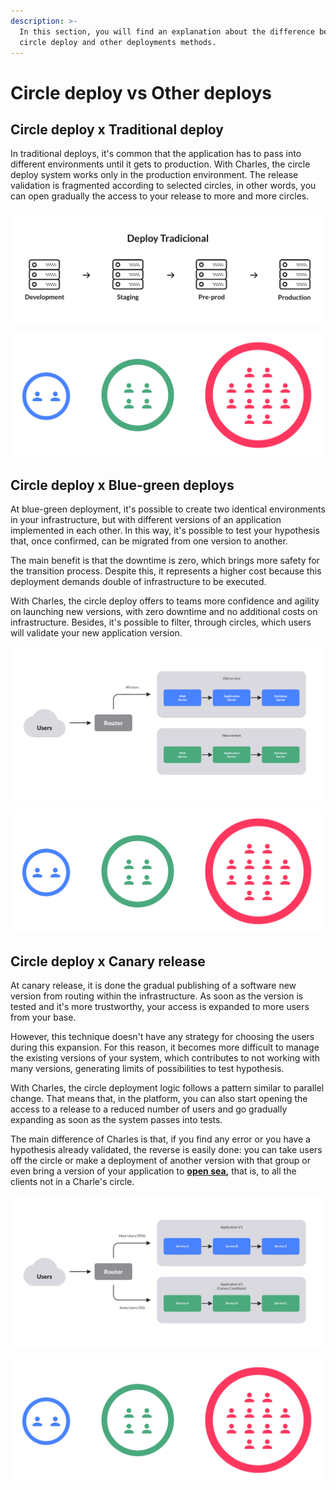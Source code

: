 ```yaml
---
description: >-
  In this section, you will find an explanation about the difference between
  circle deploy and other deployments methods.
---
```


# Circle deploy vs Other deploys

## Circle deploy x Traditional deploy

In traditional deploys, it's common that the application has to pass into different environments until it gets to production. With Charles, the circle deploy system works only in the production environment. The release validation is fragmented according to selected circles, in other words, you can open gradually the access to your release to more and more circles.

![Process of traditional deploy ](../.gitbook/assets/deploy-tradicional%20%282%29.png)

![Process of circle deploy](../.gitbook/assets/deploy_em_circulos%20%283%29%20%281%29.png)

## Circle deploy x Blue-green deploys

At blue-green deployment, it's possible to create two identical environments in your infrastructure, but with different versions of an application implemented in each other. In this way, it's possible to test your hypothesis that, once confirmed, can be migrated from one version to another.

The main benefit is that the downtime is zero, which brings more safety for the transition process. Despite this, it represents a higher cost because this deployment demands double of infrastructure to be executed.

With Charles, the circle deploy offers to teams more confidence and agility on launching new versions, with zero downtime and no additional costs on infrastructure. Besides, it's possible to filter, through circles, which users will validate your new application version.

![Process of blue-green deploy](../.gitbook/assets/blue_green%20%281%29%20%281%29.png)

![Process of circle deploy](../.gitbook/assets/deploy_em_circulos%20%281%29%20%281%29.png)

## Circle deploy x Canary release

At canary release, it is done the gradual publishing of a software new version from routing within the infrastructure. As soon as the version is tested and it's more trustworthy, your access is expanded to more users from your base.

However, this technique doesn't have any strategy for choosing the users during this expansion. For this reason, it becomes more difficult to manage the existing versions of your system, which contributes to not working with many versions, generating limits of possibilities to test hypothesis.

With Charles, the circle deployment logic follows a pattern similar to parallel change. That means that, in the platform, you can also start opening the access to a release to a reduced number of users and go gradually expanding as soon as the system passes into tests.

The main difference of Charles is that, if you find any error or you have a hypothesis already validated, the reverse is easily done: you can take users off the circle or make a deployment of another version with that group or even bring a version of your application to [**open sea**](../key-concepts.md#open-sea)**,** that is, to all the clients not in a Charle's circle.

![Process of Canary Release](../.gitbook/assets/deploy_em_circulos_x_canary_releases%20%282%29.png)

![Process of circle deploy](../.gitbook/assets/deploy_em_circulos%20%2810%29.png)

